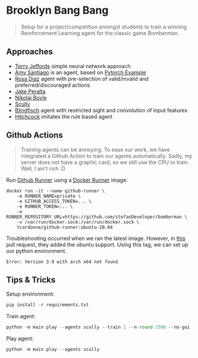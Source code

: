 # Brooklyn Bang Bang

> Setup for a project/competition amongst students to train a winning Reinforcement Learning agent for the classic game Bomberman.

## Approaches

* [Terry Jeffords](agent_code/terry_jeffords/README.md) simple neural network approach
* [Amy Santiago](agent_code/amy_santiago/README.md) is an agent, based on [Pytorch Example](https://pytorch.org/tutorials/intermediate/reinforcement_q_learning.html)
* [Rosa Diaz](agent_code/rosa_diaz/README.md) agent with pre-selection of valid/invalid and preferred/discouraged actions
* [Jake Peralta](agent_code/jake_peralta/README.md)
* [Nikolaj Boyle](agent_code/nikolaj_boyle/README.md)
* [Scully](agent_code/scully/README.md)
* [Blindfisch](agent_code/blindfisch/README.md) agent with restricted sight and convolution of input features
* [Hitchcock](agent_code/hitchcock/README.md) imitates the rule based agent


## Github Actions

> Training agents can be annoying. To ease our work, we have integrated a Github Action to train our agents automatically. Sadly, my server does not have a graphic card, so we still use the CPU to train. Well, I ain't rich :D 

Run [Github Runner](https://docs.github.com/en/actions/hosting-your-own-runners/about-self-hosted-runners) using a [Docker Runner](https://hub.docker.com/r/tcardonne/github-runner/) image:

```shell
docker run -it --name github-runner \
    -e RUNNER_NAME=private \
    -e GITHUB_ACCESS_TOKEN=... \
    -e RUNNER_TOKEN=... \
    -e RUNNER_REPOSITORY_URL=https://github.com/stefanDeveloper/bomberman \
    -v /var/run/docker.sock:/var/run/docker.sock \
    tcardonne/github-runner:ubuntu-20.04
```

Troubleshooting occurred when we ran the latest image. However, in [this](https://github.com/tcardonne/docker-github-runner/issues/22) pull request, they added the ubuntu support. Using this tag, we can set up our python environment. 

```shell
Error: Version 3.9 with arch x64 not found
```

## Tips & Tricks

Setup environment:

```python
pip install -r requirements.txt
```

Train agent:

```python
python -m main play --agents scully --train 1 --n-round 2500 --no-gui
```

Play agent:

```python
python -m main play --agents scully
```
